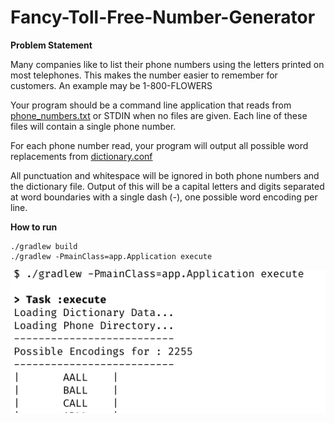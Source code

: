# Fancy-Toll-Free-Number-Generator

**Problem Statement**

Many companies like to list their phone numbers using the letters printed on most
telephones. This makes the number easier to remember for customers. An example
may be 1-800-FLOWERS

Your program should be a command line application that reads from [phone_numbers.txt](src/main/resources/phone-numbers.txt)  or STDIN when no files are given. Each line of these files will
contain a single phone number.

For each phone number read, your program will output all possible word
replacements from [dictionary.conf](src/main/resources/dictionary/dictionary.conf)

All punctuation and whitespace will be ignored in both phone numbers and the
dictionary file. Output of this will be a capital letters and digits separated at word boundaries with a single dash (-),
one possible word encoding per line. 

**How to run**

 ```
./gradlew build
./gradlew -PmainClass=app.Application execute
```

![Sample Output](output.png)
